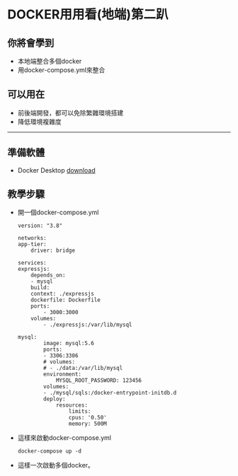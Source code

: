 # DOCKER用用看(地端)第二趴 #

## 你將會學到 ##
- 本地端整合多個docker
- 用docker-compose.yml來整合


## 可以用在 ##
- 前後端開發，都可以免除繁雜環境搭建
- 降低環境複雜度
---

## 準備軟體 ##
- Docker Desktop  [download](https://www.docker.com/get-started) 

## 教學步驟 ##
- 開一個docker-compose.yml
    ```
    version: "3.8"

    networks:
    app-tier:
        driver: bridge

    services:
    expressjs:
        depends_on:
        - mysql
        build:
        context: ./expressjs
        dockerfile: Dockerfile
        ports:
            - 3000:3000
        volumes: 
            - ./expressjs:/var/lib/mysql

    mysql:
            image: mysql:5.6
            ports:
            - 3306:3306
            # volumes: 
            # - ./data:/var/lib/mysql
            environment:
                MYSQL_ROOT_PASSWORD: 123456
            volumes: 
            - ./mysql/sqls:/docker-entrypoint-initdb.d
            deploy:
                resources:
                    limits:
                    cpus: '0.50'
                    memory: 500M
    ```
- 這樣來啟動docker-compose.yml
    ```
    docker-compose up -d
    ```
- 這樣一次啟動多個docker。    








